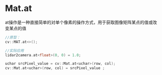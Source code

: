 # Mat.at

at操作是一种直接简单的对单个像素的操作方式，用于获取图像矩阵某点的值或改变某点的值
```cpp
//原型：
cv::MAT.at<>();

//实际应用
lidar2camera.at<float>(0, 0) = 1.0;

uchar srcPixel_value = cv::Mat.at<uchar>(row, col);  
cv::Mat.at<uchar>(row, col) = srcPixel_value ;
```

